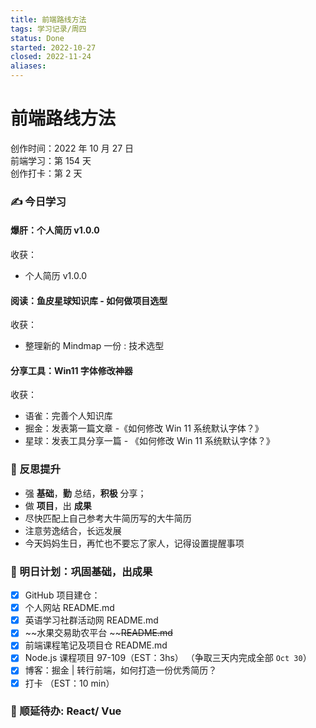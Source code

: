 ```yaml
---
title: 前端路线方法
tags: 学习记录/周四
status: Done
started: 2022-10-27
closed: 2022-11-24
aliases: 
---
```

# 前端路线方法
创作时间：2022 年 10 月 27 日  
前端学习：第 154 天  
创作打卡：第 2 天
### ✍️ 今日学习
#### 爆肝：个人简历 v1.0.0
收获：
- 个人简历 v1.0.0
#### 阅读：鱼皮星球知识库 - 如何做项目选型
收获：
- 整理新的 Mindmap 一份 : 技术选型
#### 分享工具：Win11 字体修改神器
收获：
- 语雀：完善个人知识库
- 掘金：发表第一篇文章 -《如何修改 Win 11 系统默认字体？》
- 星球：发表工具分享一篇 - 《如何修改 Win 11 系统默认字体？》
### 🔖 反思提升
- 强 **基础**，**勤** 总结，**积极** 分享；
- 做 **项目**，出 **成果**
- 尽快匹配上自己参考大牛简历写的大牛简历
- 注意劳逸结合，长远发展
- 今天妈妈生日，再忙也不要忘了家人，记得设置提醒事项
### 🔖 明日计划：巩固基础，出成果
- [x] GitHub 项目建仓：
- [x] 个人网站 README.md
- [x] 英语学习社群活动网 README.md
- [x] ~~水果交易助农平台 ~~~~README.md~~
- [x] 前端课程笔记及项目仓 README.md
- [x] Node.js 课程项目 97-109（EST：3hs） （争取三天内完成全部 `Oct 30`）
- [x] 博客：掘金 | 转行前端，如何打造一份优秀简历？
- [x] 打卡 （EST：10 min）
### 🔖 顺延待办: React/ Vue
